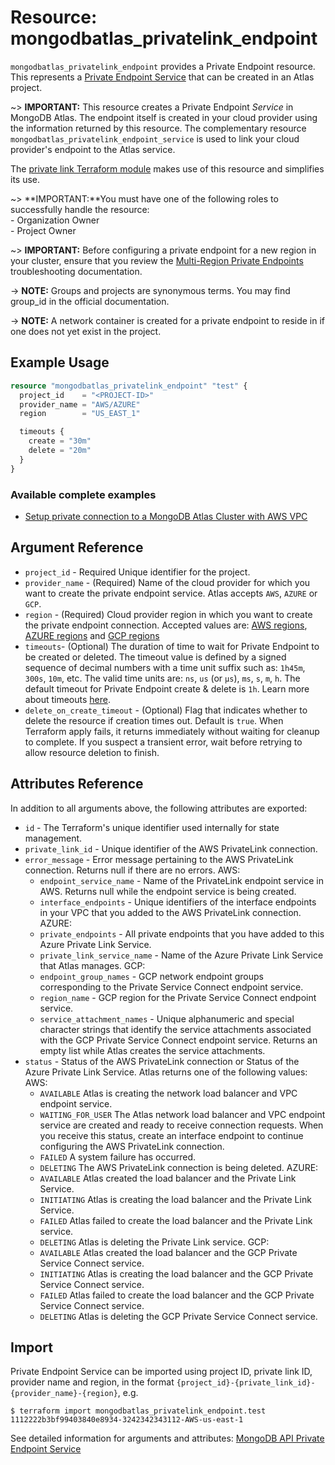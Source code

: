 # Resource: mongodbatlas_privatelink_endpoint

`mongodbatlas_privatelink_endpoint` provides a Private Endpoint resource. This represents a [Private Endpoint Service](https://www.mongodb.com/docs/atlas/security-private-endpoint/#private-endpoint-concepts) that can be created in an Atlas project.

~> **IMPORTANT:** This resource creates a Private Endpoint *Service* in MongoDB Atlas. The endpoint itself is created in your cloud provider using the information returned by this resource. The complementary resource `mongodbatlas_privatelink_endpoint_service` is used to link your cloud provider's endpoint to the Atlas service.

The [private link Terraform module](https://registry.terraform.io/modules/terraform-mongodbatlas-modules/private-endpoint/mongodbatlas/latest) makes use of this resource and simplifies its use.

~> **IMPORTANT:**You must have one of the following roles to successfully handle the resource: <br> - Organization Owner <br> - Project Owner

~> **IMPORTANT:** Before configuring a private endpoint for a new region in your cluster,
ensure that you review the [Multi-Region Private Endpoints](https://www.mongodb.com/docs/atlas/troubleshoot-private-endpoints/#multi-region-private-endpoints) troubleshooting documentation.

-> **NOTE:** Groups and projects are synonymous terms. You may find group_id in the official documentation.

-> **NOTE:** A network container is created for a private endpoint to reside in if one does not yet exist in the project.  

## Example Usage

```terraform
resource "mongodbatlas_privatelink_endpoint" "test" {
  project_id    = "<PROJECT-ID>"
  provider_name = "AWS/AZURE"
  region        = "US_EAST_1"

  timeouts {
    create = "30m"
    delete = "20m"
  }
}
```

### Available complete examples
- [Setup private connection to a MongoDB Atlas Cluster with AWS VPC](https://github.com/mongodb/terraform-provider-mongodbatlas/tree/master/examples/mongodbatlas_privatelink_endpoint/aws/cluster)

## Argument Reference

* `project_id` - Required 	Unique identifier for the project.
* `provider_name` - (Required) Name of the cloud provider for which you want to create the private endpoint service. Atlas accepts `AWS`, `AZURE` or `GCP`.
* `region` - (Required) Cloud provider region in which you want to create the private endpoint connection.
Accepted values are: [AWS regions](https://docs.atlas.mongodb.com/reference/amazon-aws/#amazon-aws), [AZURE regions](https://docs.atlas.mongodb.com/reference/microsoft-azure/#microsoft-azure) and [GCP regions](https://docs.atlas.mongodb.com/reference/google-gcp/#std-label-google-gcp)
* `timeouts`- (Optional) The duration of time to wait for Private Endpoint to be created or deleted. The timeout value is defined by a signed sequence of decimal numbers with a time unit suffix such as: `1h45m`, `300s`, `10m`, etc. The valid time units are:  `ns`, `us` (or `µs`), `ms`, `s`, `m`, `h`. The default timeout for Private Endpoint create & delete is `1h`. Learn more about timeouts [here](https://www.terraform.io/plugin/sdkv2/resources/retries-and-customizable-timeouts).
* `delete_on_create_timeout` - (Optional) Flag that indicates whether to delete the resource if creation times out. Default is `true`. When Terraform apply fails, it returns immediately without waiting for cleanup to complete. If you suspect a transient error, wait before retrying to allow resource deletion to finish.

## Attributes Reference

In addition to all arguments above, the following attributes are exported:

* `id` - The Terraform's unique identifier used internally for state management.
* `private_link_id` - Unique identifier of the AWS PrivateLink connection.
* `error_message` - Error message pertaining to the AWS PrivateLink connection. Returns null if there are no errors.
AWS: 
  * `endpoint_service_name` - Name of the PrivateLink endpoint service in AWS. Returns null while the endpoint service is being created.
  * `interface_endpoints` - Unique identifiers of the interface endpoints in your VPC that you added to the AWS PrivateLink connection.
AZURE:
  * `private_endpoints` - All private endpoints that you have added to this Azure Private Link Service.
  * `private_link_service_name` - Name of the Azure Private Link Service that Atlas manages.
GCP: 
  * `endpoint_group_names` - GCP network endpoint groups corresponding to the Private Service Connect endpoint service.
  * `region_name` - GCP region for the Private Service Connect endpoint service.
  * `service_attachment_names` - Unique alphanumeric and special character strings that identify the service attachments associated with the GCP Private Service Connect endpoint service. Returns an empty list while Atlas creates the service attachments.
* `status` - Status of the AWS PrivateLink connection or Status of the Azure Private Link Service. Atlas returns one of the following values:
  AWS:
    * `AVAILABLE` 	Atlas is creating the network load balancer and VPC endpoint service.
    * `WAITING_FOR_USER` The Atlas network load balancer and VPC endpoint service are created and ready to receive connection requests. When you receive this status, create an interface endpoint to continue configuring the AWS PrivateLink connection.
    * `FAILED` 	A system failure has occurred.
    * `DELETING` 	The AWS PrivateLink connection is being deleted.
  AZURE:
    * `AVAILABLE` 	Atlas created the load balancer and the Private Link Service.
    * `INITIATING` 	Atlas is creating the load balancer and the Private Link Service.
    * `FAILED` 	Atlas failed to create the load balancer and the Private Link service.
    * `DELETING` 	Atlas is deleting the Private Link service.
  GCP:
    * `AVAILABLE` 	Atlas created the load balancer and the GCP Private Service Connect service.
    * `INITIATING` 	Atlas is creating the load balancer and the GCP Private Service Connect service.
    * `FAILED`  	Atlas failed to create the load balancer and the GCP Private Service Connect service.
    * `DELETING` 	Atlas is deleting the GCP Private Service Connect service.

## Import
Private Endpoint Service can be imported using project ID, private link ID, provider name and region, in the format `{project_id}-{private_link_id}-{provider_name}-{region}`, e.g.

```
$ terraform import mongodbatlas_privatelink_endpoint.test 1112222b3bf99403840e8934-3242342343112-AWS-us-east-1
```

See detailed information for arguments and attributes: [MongoDB API Private Endpoint Service](https://docs.atlas.mongodb.com/reference/api/private-endpoints-service-create-one/)
